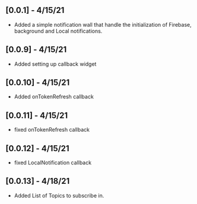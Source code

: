 ## [0.0.1] - 4/15/21

* Added a simple notification wall that handle the initialization of Firebase, background and Local notifications.

## [0.0.9] - 4/15/21

* Added setting up callback widget

## [0.0.10] - 4/15/21

* Added onTokenRefresh callback


## [0.0.11] - 4/15/21

* fixed onTokenRefresh callback

## [0.0.12] - 4/15/21

* fixed LocalNotification callback

## [0.0.13] - 4/18/21

* Added List of Topics to subscribe in.
 